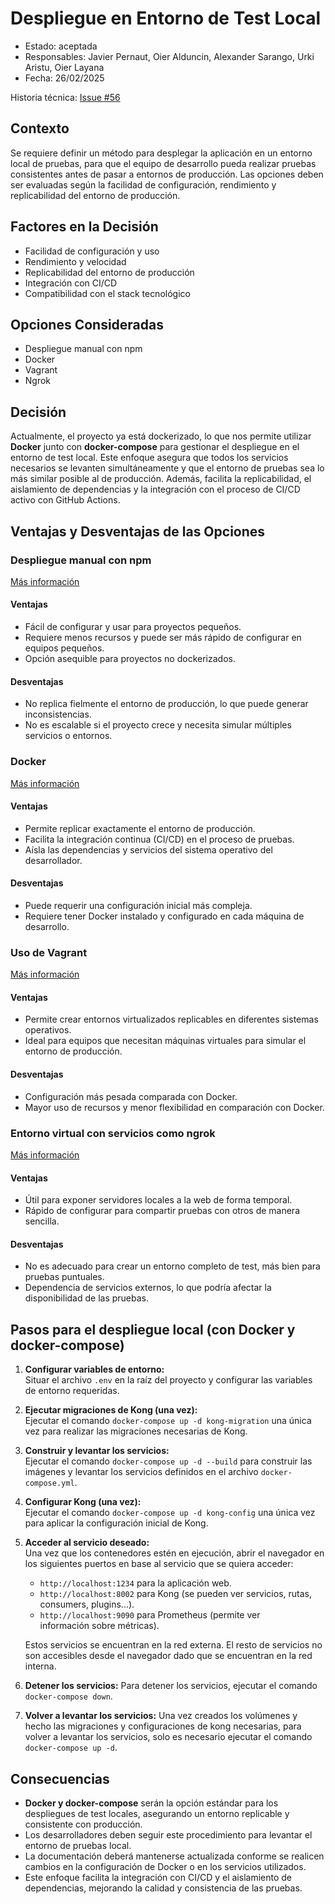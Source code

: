 # Despliegue en Entorno de Test Local

- Estado: aceptada
- Responsables: Javier Pernaut, Oier Alduncin, Alexander Sarango, Urki Aristu, Oier Layana
- Fecha: 26/02/2025

Historia técnica: [Issue #56](https://github.com/oielay/GTIO_Votacion/issues/56)

## Contexto

Se requiere definir un método para desplegar la aplicación en un entorno local de pruebas, para que el equipo de desarrollo pueda realizar pruebas consistentes antes de pasar a entornos de producción. Las opciones deben ser evaluadas según la facilidad de configuración, rendimiento y replicabilidad del entorno de producción.

## Factores en la Decisión

- Facilidad de configuración y uso
- Rendimiento y velocidad
- Replicabilidad del entorno de producción
- Integración con CI/CD
- Compatibilidad con el stack tecnológico

## Opciones Consideradas

- Despliegue manual con npm
- Docker
- Vagrant
- Ngrok

## Decisión

Actualmente, el proyecto ya está dockerizado, lo que nos permite utilizar **Docker** junto con **docker-compose** para gestionar el despliegue en el entorno de test local. Este enfoque asegura que todos los servicios necesarios se levanten simultáneamente y que el entorno de pruebas sea lo más similar posible al de producción. Además, facilita la replicabilidad, el aislamiento de dependencias y la integración con el proceso de CI/CD activo con GitHub Actions.

## Ventajas y Desventajas de las Opciones

### Despliegue manual con npm

[Más información](https://www.npmjs.com/)

#### Ventajas

- Fácil de configurar y usar para proyectos pequeños.
- Requiere menos recursos y puede ser más rápido de configurar en equipos pequeños.
- Opción asequible para proyectos no dockerizados.

#### Desventajas

- No replica fielmente el entorno de producción, lo que puede generar inconsistencias.
- No es escalable si el proyecto crece y necesita simular múltiples servicios o entornos.

### Docker

[Más información](https://www.docker.com/)

#### Ventajas

- Permite replicar exactamente el entorno de producción.
- Facilita la integración continua (CI/CD) en el proceso de pruebas.
- Aísla las dependencias y servicios del sistema operativo del desarrollador.

#### Desventajas

- Puede requerir una configuración inicial más compleja.
- Requiere tener Docker instalado y configurado en cada máquina de desarrollo.

### Uso de Vagrant

[Más información](https://www.vagrantup.com/)

#### Ventajas

- Permite crear entornos virtualizados replicables en diferentes sistemas operativos.
- Ideal para equipos que necesitan máquinas virtuales para simular el entorno de producción.

#### Desventajas

- Configuración más pesada comparada con Docker.
- Mayor uso de recursos y menor flexibilidad en comparación con Docker.

### Entorno virtual con servicios como ngrok

[Más información](https://ngrok.com/)

#### Ventajas

- Útil para exponer servidores locales a la web de forma temporal.
- Rápido de configurar para compartir pruebas con otros de manera sencilla.

#### Desventajas

- No es adecuado para crear un entorno completo de test, más bien para pruebas puntuales.
- Dependencia de servicios externos, lo que podría afectar la disponibilidad de las pruebas.

## Pasos para el despliegue local (con Docker y docker-compose)

1. **Configurar variables de entorno:**  
    Situar el archivo `.env` en la raíz del proyecto y configurar las variables de entorno requeridas.

2. **Ejecutar migraciones de Kong (una vez):**  
    Ejecutar el comando `docker-compose up -d kong-migration` una única vez para realizar las migraciones necesarias de Kong.

3. **Construir y levantar los servicios:**  
    Ejecutar el comando `docker-compose up -d --build` para construir las imágenes y levantar los servicios definidos en el archivo `docker-compose.yml`.

4. **Configurar Kong (una vez):**  
    Ejecutar el comando `docker-compose up -d kong-config` una única vez para aplicar la configuración inicial de Kong.

5. **Acceder al servicio deseado:**  
    Una vez que los contenedores estén en ejecución, abrir el navegador en los siguientes puertos en base al servicio que se quiera acceder:
    - `http://localhost:1234` para la aplicación web.
    - `http://localhost:8002` para Kong (se pueden ver servicios, rutas, consumers, plugins...).
    - `http://localhost:9090` para Prometheus (permite ver información sobre métricas).

    Estos servicios se encuentran en la red externa. El resto de servicios no son accesibles desde el navegador dado que se encuentran en la red interna.

6. **Detener los servicios:**
    Para detener los servicios, ejecutar el comando `docker-compose down`.

7. **Volver a levantar los servicios:**
    Una vez creados los volúmenes y hecho las migraciones y configuraciones de kong necesarias, para volver a levantar los servicios, solo es necesario ejecutar el comando `docker-compose up -d`.

## Consecuencias

- **Docker y docker-compose** serán la opción estándar para los despliegues de test locales, asegurando un entorno replicable y consistente con producción.
- Los desarrolladores deben seguir este procedimiento para levantar el entorno de pruebas local.
- La documentación deberá mantenerse actualizada conforme se realicen cambios en la configuración de Docker o en los servicios utilizados.
- Este enfoque facilita la integración con CI/CD y el aislamiento de dependencias, mejorando la calidad y consistencia de las pruebas.
